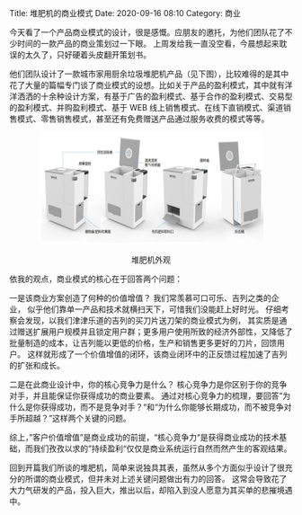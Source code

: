 Title: 堆肥机的商业模式
Date: 2020-09-16 08:10
Category: 商业

今天看了一个产品商业模式的设计，很是感慨。应朋友的邀托，为他们团队花了不少时间的一款产品的商业策划过一下眼。 上周发给我一直没空看，今晨想起来耽误的太久了，只好硬着头皮翻开策划书。

他们团队设计了一款城市家用厨余垃圾堆肥机产品（见下图），比较难得的是其中花了大量的篇幅专门谈了商业模式的设想。比如关于产品的盈利模式，其中就有洋洋洒洒的十余种设计方案，有基于广告的盈利模式、基于合作的盈利模式、交易型的盈利模式、并购盈利模式、基于 WEB 线上销售模式、在线下直销模式、渠道销售模式、零售销售模式，甚至还有免费赠送产品通过服务收费的模式等等。 

<div align=center>
  <img src="https://github.com/htsong/PelicanBlog/blob/master/content/business/20200916%E5%A0%86%E8%82%A5%E6%9C%BA.png?raw=true" 
    width = "400" height = "200" />
  <p align="center">堆肥机外观</p>
</div>

依我的观点，商业模式的核心在于回答两个问题： 

一是该商业方案创造了何种的价值增值？ 我们常羡慕可口可乐、吉列之类的企业， 似乎他们靠单一产品和技术就横扫天下，可惜我们没能赶上好时光。 仔细考察会发现，以我们津津乐道的吉列的买刀片送刀架的商业模式为例， 其实质是通过赠送扩展用户规模并且锁定用户群；更多用户使用所致的经济外部性，又降低了批量制造的成本，让吉列能以更低的价格，生产和销售更多更好的刀片，回馈用户。 这样就形成了一个价值增值的闭环，该商业闭环中的正反馈过程加速了吉列的扩张和成长。 

二是在此商业设计中，你的核心竞争力是什么？ 核心竞争力是你区别于你的竞争对手，并且能保证你获得成功的商业要素。 通过对核心竞争力的梳理，要回答”为什么是你获得成功，而不是竞争对手？“和“为什么你能够长期成功，而不被竞争对手所超越？”这样两个关键的问题。 

综上，”客户价值增值”是商业成功的前提，“核心竞争力“是获得商业成功的技术基础，而我们孜孜以求的”持续盈利“仅仅是商业系统运行自然而然产生的客观结果。

回到开篇我们所谈的堆肥机，简单来说独具其表，虽然从多个方面似乎设计了很充分的所谓的商业模式，但并未对上述关键问题做出有力的回答。 这常会导致花了大力气研发的产品，投入巨大，推出以后，却陷入到没人愿意为其买单的悲摧境遇中。
